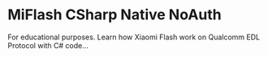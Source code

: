 # MiFlash CSharp Native NoAuth
For educational purposes. Learn how Xiaomi Flash work on Qualcomm EDL Protocol with C# code...

